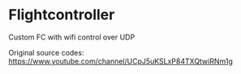 # Flightcontroller
Custom FC with wifi control over UDP

Original source codes: https://www.youtube.com/channel/UCpJ5uKSLxP84TXQtwiRNm1g
